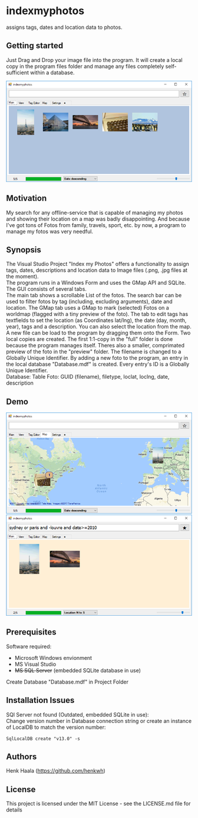 # indexmyphotos
assigns tags, dates and location data to photos.

## Getting started

Just Drag and Drop your image file into the program. It will create a local copy in the program files folder and manage any files completely self-sufficient within a database.

![Screenshot](https://github.com/henkwh/indexmyphotos/blob/master/PhotoManager/PhotoManager/Resources/demo1.png?raw=true)

## Motivation

My search for any offline-service that is capable of managing my photos and showing their location on a map was badly disappointing.
And because I've got tons of Fotos from family, travels, sport, etc. by now, a program to manage my fotos was very needful.

## Synopsis

The Visual Studio Project "Index my Photos" offers a functionality to assign tags, dates, descriptions and location data to Image files (.png, .jpg files at the moment).<br/>
The program runs in a Windows Form and uses the GMap API and SQLite.<br/>
The GUI consists of several tabs.<br/>
The main tab shows a scrollable List of the fotos. The search bar can be used to filter fotos by tag (including, excluding arguments), date and location.
The GMap tab uses a GMap to mark (selected) Fotos on a worldmap (flagged with a tiny preview of the foto).
The tab to edit tags has textfields to set the location (as Coordinates lat/lng), the date (day, month, year), tags and a description. You can also select the location from the map.
A new file can be load to the program by dragging them onto the Form. Two local copies are created. The first 1:1-copy in the "full" folder is done because the program manages itself. Theres also a smaller, comprimated preview of the foto in the "preview" folder. The filename is changed to a Globally Unique Identifier.
By adding a new foto to the program, an entry in the local database "Database.mdf" is created. Every entry's ID is a Globally Unique Identifier.<br/>
Database: Table Foto: GUID (filename), filetype, loclat, loclng, date, description

## Demo

![Screenshot](https://github.com/henkwh/indexmyphotos/blob/master/PhotoManager/PhotoManager/Resources/demo2.png?raw=true)
![Screenshot](https://github.com/henkwh/indexmyphotos/blob/master/PhotoManager/PhotoManager/Resources/demo3.png?raw=true)

## Prerequisites

Software required:
- Microsoft Windows envionment
- MS Visual Studio
- <del>MS SQL Server</del> (embedded SQLite database in use)

Create Database "Database.mdf" in Project Folder

## Installation Issues

SQl Server not found (Outdated, embedded SQLite in use):<br/>
Change version number in Database connection string or create an instance of LocalDB to match the version number:
```
SqlLocalDB create "v13.0" -s
```

## Authors

Henk Haala (https://github.com/henkwh)

## License

This project is licensed under the MIT License - see the LICENSE.md file for details
